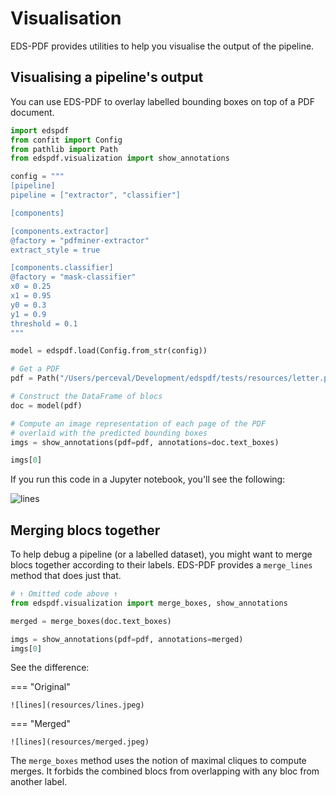 # Visualisation

EDS-PDF provides utilities to help you visualise the output of the pipeline.

## Visualising a pipeline's output

You can use EDS-PDF to overlay labelled bounding boxes on top of a PDF document.

```python
import edspdf
from confit import Config
from pathlib import Path
from edspdf.visualization import show_annotations

config = """
[pipeline]
pipeline = ["extractor", "classifier"]

[components]

[components.extractor]
@factory = "pdfminer-extractor"
extract_style = true

[components.classifier]
@factory = "mask-classifier"
x0 = 0.25
x1 = 0.95
y0 = 0.3
y1 = 0.9
threshold = 0.1
"""

model = edspdf.load(Config.from_str(config))

# Get a PDF
pdf = Path("/Users/perceval/Development/edspdf/tests/resources/letter.pdf").read_bytes()

# Construct the DataFrame of blocs
doc = model(pdf)

# Compute an image representation of each page of the PDF
# overlaid with the predicted bounding boxes
imgs = show_annotations(pdf=pdf, annotations=doc.text_boxes)

imgs[0]
```

If you run this code in a Jupyter notebook, you'll see the following:

![lines](resources/lines.jpeg)

## Merging blocs together

To help debug a pipeline (or a labelled dataset), you might want to
merge blocs together according to their labels. EDS-PDF provides a `merge_lines` method
that does just that.

```python
# ↑ Omitted code above ↑
from edspdf.visualization import merge_boxes, show_annotations

merged = merge_boxes(doc.text_boxes)

imgs = show_annotations(pdf=pdf, annotations=merged)
imgs[0]
```

See the difference:

=== "Original"

    ![lines](resources/lines.jpeg)

=== "Merged"

    ![lines](resources/merged.jpeg)

The `merge_boxes` method uses the notion of maximal cliques to compute merges.
It forbids the combined blocs from overlapping with any bloc from another label.
